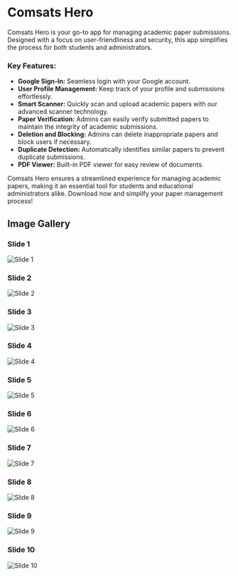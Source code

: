 # Comsats Hero

Comsats Hero is your go-to app for managing academic paper submissions. Designed with a focus on user-friendliness and security, this app simplifies the process for both students and administrators. 

### Key Features:
- **Google Sign-In:** Seamless login with your Google account.
- **User Profile Management:** Keep track of your profile and submissions effortlessly.
- **Smart Scanner:** Quickly scan and upload academic papers with our advanced scanner technology.
- **Paper Verification:** Admins can easily verify submitted papers to maintain the integrity of academic submissions.
- **Deletion and Blocking:** Admins can delete inappropriate papers and block users if necessary.
- **Duplicate Detection:** Automatically identifies similar papers to prevent duplicate submissions.
- **PDF Viewer:** Built-in PDF viewer for easy review of documents.

Comsats Hero ensures a streamlined experience for managing academic papers, making it an essential tool for students and educational administrators alike. Download now and simplify your paper management process!

## Image Gallery

### Slide 1
![Slide 1](https://github.com/MohammedAlsalehi033/ComsatsHero/blob/master/Slide%2016_9%20-%201%20(5).png)

### Slide 2
![Slide 2](https://github.com/MohammedAlsalehi033/ComsatsHero/blob/master/Slide%2016_9%20-%202.png)

### Slide 3
![Slide 3](https://github.com/MohammedAlsalehi033/ComsatsHero/blob/master/Slide%2016_9%20-%203.png)

### Slide 4
![Slide 4](https://github.com/MohammedAlsalehi033/ComsatsHero/blob/master/Slide%2016_9%20-%204.png)

### Slide 5
![Slide 5](https://github.com/MohammedAlsalehi033/ComsatsHero/blob/master/Slide%2016_9%20-%205%20(1).png)

### Slide 6
![Slide 6](https://github.com/MohammedAlsalehi033/ComsatsHero/blob/master/Slide%2016_9%20-%205%20(2).png)

### Slide 7
![Slide 7](https://github.com/MohammedAlsalehi033/ComsatsHero/blob/master/Slide%2016_9%20-%205.png)

### Slide 8
![Slide 8](https://github.com/MohammedAlsalehi033/ComsatsHero/blob/master/Slide%2016_9%20-%206.png)

### Slide 9
![Slide 9](https://github.com/MohammedAlsalehi033/ComsatsHero/blob/master/Slide%2016_9%20-%207.png)

### Slide 10
![Slide 10](https://github.com/MohammedAlsalehi033/ComsatsHero/blob/master/Slide%2016_9%20-%208.png)
